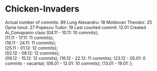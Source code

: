 # Chicken-Invaders

Actual number of commits: 89
Lung Alexandru:     18
Moldovan Theodor:   25
Opria Ionut:        27
Popescu Tudor:      19
Last counted commit: 12.01 Created Ai_Comapanin class
(04.11 - 10.11: 10 commits);   
(11.11 - 17.11: 11 commits);   
(18.11 - 24.11: 11 commits);   
(25.11 - 01.12: 12 commits);   
(02.12 - 08.12: 12 commits);   
(09.12 - 15.12: 12 commits);
(16.12 - 22.12: 11 commits);
(23.12 - 05.01: 0 commits - vacanta);
(06.01 - 12.01: 10 commits);
(13.01 - 19.01: );
